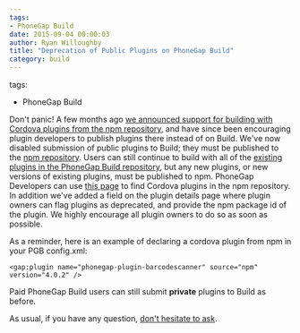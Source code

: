 ```yaml
---
tags:
- PhoneGap Build
date: 2015-09-04 00:00:03
author: Ryan Willoughby
title: "Deprecation of Public Plugins on PhoneGap Build"
category: build
---
```

tags:
- PhoneGap Build

Don't panic! A few months ago [we announced support for building with Cordova plugins from the npm repository](http://phonegap.com/blog/2015/05/26/npm-plugins-available/), and have since been encouraging plugin developers to publish plugins there instead of on Build. We've now disabled submission of public plugins to Build; they must be published to the [npm repository](http://npmjs.com). Users can still continue to build with all of the [existing plugins in the PhoneGap Build repository](https://build.phonegap.com/plugins), but any new plugins, or new versions of existing plugins, must be published to npm. PhoneGap Developers can use [this page](http://plugins.cordova.io/npm/index.html) to find Cordova plugins in the npm repository. In addition we've added a field on the plugin details page where plugin owners can flag plugins as deprecated, and provide the npm package id of the plugin. We highly encourage all plugin owners to do so as soon as possible.

As a reminder, here is an example of declaring a cordova plugin from npm in your PGB config.xml:

    <gap:plugin name="phonegap-plugin-barcodescanner" source="npm" version="4.0.2" />

Paid PhoneGap Build users can still submit **private** plugins to Build as before.

As usual, if you have any question, [don't hesitate to ask](http://community.phonegap.com).